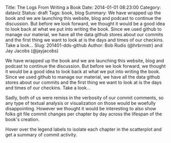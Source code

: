 Title: The Logs From Writing a Book
Date: 2014-01-01 08:23:00
Category: dataviz
Status: draft
Tags: book, blog
Summary: We have wrapped up the book and we are launching this website, blog and podcast to continue the discussion. 
But before we look forward, we thought it would be a good idea to look back at what we put into writing the book.
Since we used github to manage our material, we have all the data github stores about our commits and the first 
thing we want to look at is the days and times of our checkins.  Take a look...
Slug: 201401-dds-github
Author: Bob Rudis (@hrbrmstr) and Jay Jacobs (@jayjacobs)

<link rel="stylesheet" type="text/css" href="/blog/extra/201401-dds-github1.css">
<link rel="stylesheet" type="text/css" href="/blog/extra/201401-dds-github2.css">

We have wrapped up the book and we are launching this website, blog and podcast to continue the discussion. 
But before we look forward, we thought it would be a good idea to look back at what we put into writing the book.
Since we used github to manage our material, we have all the data github stores about our commits and the first 
thing we want to look at is the days and times of our checkins.  Take a look...

<div id="chart"></div>

Sadly, both of us were remiss in the verbosity of our commit comments, so any type of textual analysis or visualization 
on those would be woefully disappointing. However we thought it would be interesting to also show folks git file commit changes 
per chapter by day across the lifespan of the book's creation. 

Hover over the legend labels to isolate each chapter in the scatterplot and get a summary of commit
activity. 

<center>
<div style="width:630px;padding:0;margin:0">
	<div style="margin:auto; height:20px; font-weight:400; padding-bottom:10px; font-family:'Lato','Helvetica-Neue','Helvetica','Arial','sans-serif'" id="info"></div>
	<div style="width:630px;padding:0;margin:0" id="commits" class="commits"></div>
		<ul id="ch">
		</ul>
		<div style="clear:both"></div>
</div>
</center>	

<script type="text/javascript" src="/blog/extra/201401-dds-github1.js"></script>
<script type="text/javascript" src="/blog/extra/201401-dds-github2.js"></script>


